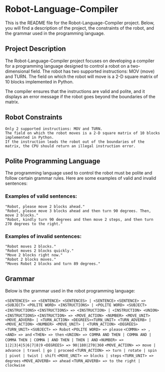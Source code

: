 # Robot-Language-Compiler

This is the README file for the Robot-Language-Compiler project. Below, you will find a description of the project, the constraints of the robot, and the grammar used in the programming language.

## Project Description

The Robot-Language-Compiler project focuses on developing a compiler for a programming language designed to control a robot on a two-dimensional field. The robot has two supported instructions: MOV (move) and TURN. The field on which the robot will move is a 2-D square matrix of 10 blocks implemented in Python.

The compiler ensures that the instructions are valid and polite, and it displays an error message if the robot goes beyond the boundaries of the matrix.

## Robot Constraints

    Only 2 supported instructions: MOV and TURN.
    The field on which the robot moves is a 2-D square matrix of 10 blocks implemented in Python.
    If the instruction leads the robot out of the boundaries of the matrix, the CPU should return an illegal instruction error.

## Polite Programming Language

The programming language used to control the robot must be polite and follow certain grammar rules. Here are some examples of valid and invalid sentences:
### Examples of valid sentences:

    "Robot, please move 2 blocks ahead."
    "Robot, please move 3 blocks ahead and then turn 90 degrees. Then, move 2 blocks."
    "Robot, kindly turn 90 degrees and then move 2 steps, and then turn 270 degrees to the right."

### Examples of invalid sentences:

    "Robot moves 2 blocks."
    "Robot moves 2 blocks quickly."
    "Move 2 blocks right now."
    "Robot 2 blocks moves."
    "Moves Robot 2 blocks and turn 89 degrees."

## Grammar

Below is the grammar used in the robot programming language:

```<SENTENCES> => <SENTENCE> <SENTENCES> | <SENTENCE>```
```<SENTENCE> => <SUBJECT> <POLITE WORD> <INSTRUCTIONS> | <POLITE WORD> <SUBJECT> <INSTRUCTIONS>```
```<INSTRUCTIONS> => <INSTRUCTION> | <INSTRUCTION> <UNION> <INSTRUCTIONS>```
```<INSTRUCTION> => <MOVE_ACTION> <NUMBER> <MOVE_UNIT> <MOVE_ADVERB> | <TURN_ACTION> <DEGREES><TURN_UNIT> <TURN_ADVERB> | <MOVE_ACTION> <NUMBER> <MOVE_UNIT> | <TURN_ACTION> <DEGREES><TURN_UNIT>```
```<SUBJECT> => Robot```
```<POLITE WORD> => please```
```<COMMA> => ,```
```<AND> => and```
```<THEN> => then```
```<UNION> => COMMA AND THEN | COMMA AND | COMMA THEN | COMMA | AND THEN | THEN | AND```
```<NUMBER> => 1|2|3|4|5|6|7|8|9```
```<DEGREES> => 90|180|270|360```
```<MOVE_ACTION> => move | advance | travel | go | proceed```
```<TURN_ACTION> => turn | rotate | spin | pivot | twist | shift```
```<MOVE_UNIT> => blocks | steps```
```<TURN_UNIT> => degrees```
```<MOVE_ADVERB> => ahead```
```<TURN_ADVERB> => to the right | clockwise```

